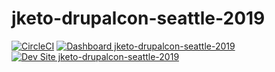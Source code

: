 # jketo-drupalcon-seattle-2019

[![CircleCI](https://circleci.com/gh/pantheon-training-org/jketo-drupalcon-seattle-2019.svg?style=shield)](https://circleci.com/gh/pantheon-training-org/jketo-drupalcon-seattle-2019)
[![Dashboard jketo-drupalcon-seattle-2019](https://img.shields.io/badge/dashboard-jketo_drupalcon_seattle_2019-yellow.svg)](https://dashboard.pantheon.io/sites/083fd942-c3da-46ac-a64b-16038bd0d051#dev/code)
[![Dev Site jketo-drupalcon-seattle-2019](https://img.shields.io/badge/site-jketo_drupalcon_seattle_2019-blue.svg)](http://dev-jketo-drupalcon-seattle-2019.pantheonsite.io/)